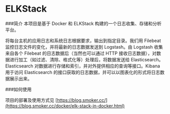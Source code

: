 # ELKStack
###简介
本项目是基于 Docker 和 ELKStack 构建的一个日志收集、存储和分析平台。

将每台主机的应用日志和系统日志根据要求，输出到指定目录。我们用 Filebeat 监控日志文件的变化，并将最新的日志数据发送到 Logstash。由 Logstash 收集来自各个 Filebeat 的日志数据后（当然也可以通过 HTTP 接收日志数据），对数据进行加工（如过滤、清除、格式化等）处理后，将数据发送给 Elasticsearch。Elasticsearch 对数据进行存储和索引，并对外提供相应的查询等接口。Kibana 用于访问 Elasticsearch 的接口获取的日志数据，并可以以图表化的形式将日志数据展示出来。

###如何使用

项目的部署及使用方式见 [https://blog.smoker.cc/](https://blog.smoker.cc/docker/elk-stack-in-docker.html)
